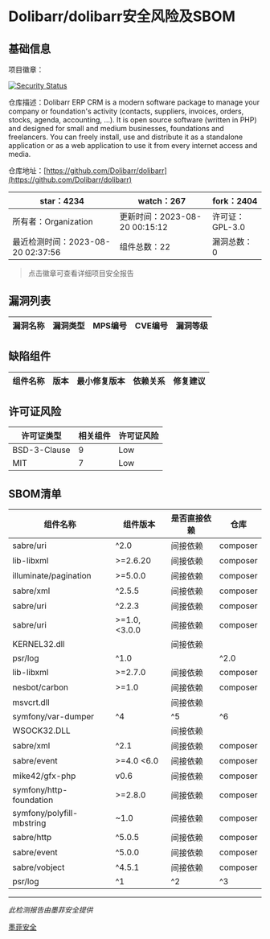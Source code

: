 # Dolibarr/dolibarr安全风险及SBOM

## 基础信息

项目徽章：

[![Security Status](https://www.murphysec.com/platform3/v31/badge/1692966901985988608.svg)](https://www.murphysec.com/console/report/1692966901520420864/1692966901985988608)

仓库描述：Dolibarr ERP CRM is a modern software package to manage your company or foundation's activity (contacts, suppliers, invoices, orders, stocks, agenda, accounting, ...). It is open source software (written in PHP) and designed for small and medium businesses, foundations and freelancers. You can freely install, use and distribute it as a standalone application or as a web application to use it from every internet access and media.

仓库地址：[https://github.com/Dolibarr/dolibarr](https://github.com/Dolibarr/dolibarr)

| star：4234 | watch：267 | fork：2404 |
| ----------- | -------------- | ------------ |
| 所有者：Organization | 更新时间：2023-08-20 00:15:12 | 许可证：GPL-3.0 |
| 最近检测时间：2023-08-20 02:37:56 | 组件总数：22 | 漏洞总数：0 |

> 点击徽章可查看详细项目安全报告



## 漏洞列表

| 漏洞名称 | 漏洞类型 | MPS编号 | CVE编号 | 漏洞等级 |
| ------- | ------ | ------- | ------ | ----- |





## 缺陷组件

| 组件名称 | 版本 | 最小修复版本 | 依赖关系 | 修复建议 |
| -------- | ---- | ------------ | -------- | -------- |





## 许可证风险

| 许可证类型 | 相关组件 | 许可证风险 |
| ---------- | -------- | ---------- |
|BSD-3-Clause|9|Low|
|MIT|7|Low|




## SBOM清单

| 组件名称 | 组件版本 | 是否直接依赖 | 仓库 |
| -------- | -------- | ------------ | ---- |
|sabre/uri|^2.0|间接依赖|composer|
|lib-libxml|>=2.6.20|间接依赖|composer|
|illuminate/pagination|>=5.0.0|间接依赖|composer|
|sabre/xml|^2.5.5|间接依赖|composer|
|sabre/uri|^2.2.3|间接依赖|composer|
|sabre/uri|>=1.0,<3.0.0|间接依赖|composer|
|KERNEL32.dll||间接依赖||
|psr/log|^1.0 || ^2.0 || ^3.0|间接依赖|composer|
|lib-libxml|>=2.7.0|间接依赖|composer|
|nesbot/carbon|>=1.0|间接依赖|composer|
|msvcrt.dll||间接依赖||
|symfony/var-dumper|^4|^5|^6|间接依赖|composer|
|WSOCK32.DLL||间接依赖||
|sabre/xml|^2.1|间接依赖|composer|
|sabre/event|>=4.0 <6.0|间接依赖|composer|
|mike42/gfx-php|v0.6|间接依赖|composer|
|symfony/http-foundation|>=2.8.0|间接依赖|composer|
|symfony/polyfill-mbstring|~1.0|间接依赖|composer|
|sabre/http|^5.0.5|间接依赖|composer|
|sabre/event|^5.0.0|间接依赖|composer|
|sabre/vobject|^4.5.1|间接依赖|composer|
|psr/log|^1|^2|^3|间接依赖|composer|


------

*此检测报告由墨菲安全提供*

[墨菲安全](www.murphysec.com)